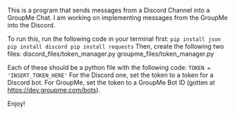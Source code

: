 This is a program that sends messages from a Discord Channel into a GroupMe Chat.  I am working on implementing messages from the GroupMe into the Discord.

To run this, run the following code in your terminal first:
    ```pip install json
    pip install discord
    pip install requests```
Then, create the following two files:
    discord_files/token_manager.py
    groupme_files/token_manager.py

Each of these should be a python file with the following code:
    `TOKEN = 'INSERT_TOKEN_HERE'`
For the Discord one, set the token to a token for a Discord bot.  For GroupMe, set the token to a GroupMe Bot ID (gotten at https://dev.groupme.com/bots).

Enjoy!